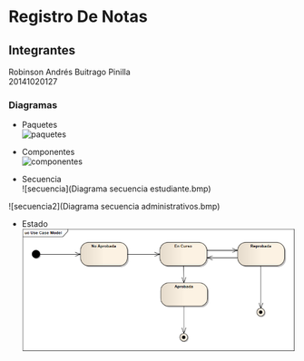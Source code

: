 # Registro De Notas
## Integrantes  
Robinson Andrés Buitrago Pinilla  
20141020127  


### Diagramas  
- Paquetes  
![paquetes](paquetes.jpg)  

- Componentes  
![componentes](componente.jpg)  

- Secuencia  
![secuencia](Diagrama secuencia estudiante.bmp)  
 
![secuencia2](Diagrama secuencia administrativos.bmp)  

- Estado
![estado](estados.bmp)






